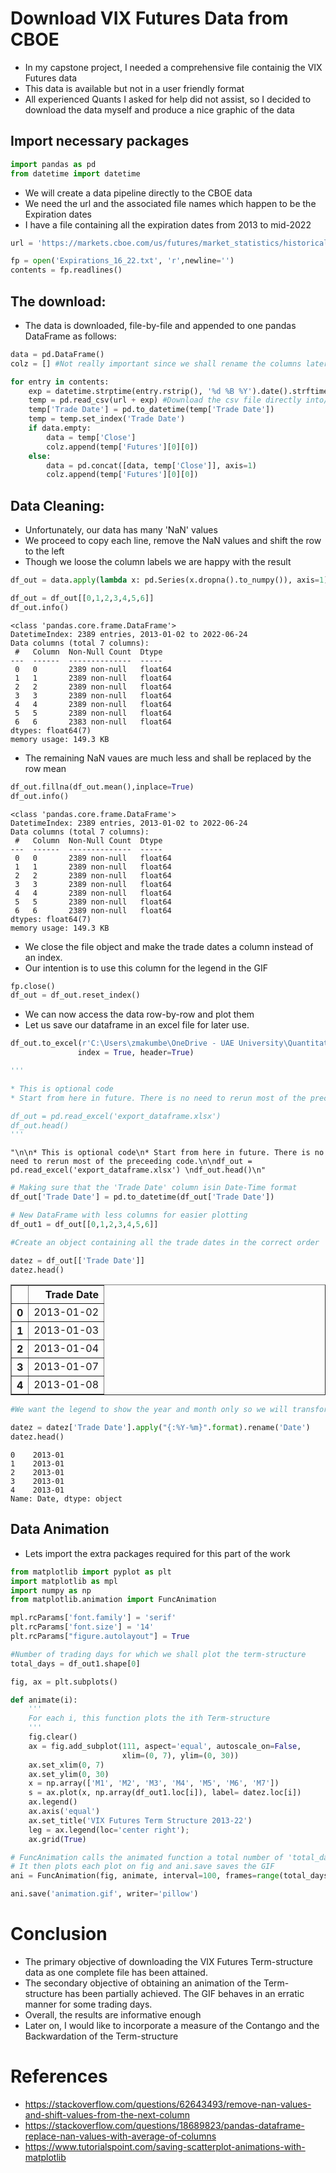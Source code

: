# Download VIX Futures Data from CBOE

- In my capstone project, I needed a comprehensive file containig the VIX Futures data
- This data is available but not in a user friendly format
- All experienced Quants I asked for help did not assist, so I decided to download the data myself and produce a nice graphic of the data

## Import necessary packages


```python
import pandas as pd
from datetime import datetime
```

- We will create a data pipeline directly to the CBOE data
- We need the url and the associated file names which happen to be the Expiration dates
- I have a file containing all the expiration dates from 2013 to  mid-2022


```python
url = 'https://markets.cboe.com/us/futures/market_statistics/historical_data/products/csv/VX/'
```


```python
fp = open('Expirations_16_22.txt', 'r',newline='')
contents = fp.readlines()
```

## The download:

- The data is downloaded, file-by-file and appended to one pandas DataFrame as follows:


```python
data = pd.DataFrame()
colz = [] #Not really important since we shall rename the columns later

for entry in contents:
    exp = datetime.strptime(entry.rstrip(), '%d %B %Y').date().strftime('%Y-%m-%d')
    temp = pd.read_csv(url + exp) #Download the csv file directly into/via pandas
    temp['Trade Date'] = pd.to_datetime(temp['Trade Date']) 
    temp = temp.set_index('Trade Date')
    if data.empty:
        data = temp['Close']
        colz.append(temp['Futures'][0][0])
    else:         
        data = pd.concat([data, temp['Close']], axis=1)        
        colz.append(temp['Futures'][0][0])
```

## Data Cleaning:

- Unfortunately, our data has many 'NaN' values
- We proceed to copy each line, remove the NaN values and shift the row to the left
- Though we loose the column labels we are happy with the result


```python
df_out = data.apply(lambda x: pd.Series(x.dropna().to_numpy()), axis=1)
```


```python
df_out = df_out[[0,1,2,3,4,5,6]]
df_out.info()
```

    <class 'pandas.core.frame.DataFrame'>
    DatetimeIndex: 2389 entries, 2013-01-02 to 2022-06-24
    Data columns (total 7 columns):
     #   Column  Non-Null Count  Dtype  
    ---  ------  --------------  -----  
     0   0       2389 non-null   float64
     1   1       2389 non-null   float64
     2   2       2389 non-null   float64
     3   3       2389 non-null   float64
     4   4       2389 non-null   float64
     5   5       2389 non-null   float64
     6   6       2383 non-null   float64
    dtypes: float64(7)
    memory usage: 149.3 KB
    

- The remaining NaN vaues are much less and shall be replaced by the row mean


```python
df_out.fillna(df_out.mean(),inplace=True)
df_out.info()
```

    <class 'pandas.core.frame.DataFrame'>
    DatetimeIndex: 2389 entries, 2013-01-02 to 2022-06-24
    Data columns (total 7 columns):
     #   Column  Non-Null Count  Dtype  
    ---  ------  --------------  -----  
     0   0       2389 non-null   float64
     1   1       2389 non-null   float64
     2   2       2389 non-null   float64
     3   3       2389 non-null   float64
     4   4       2389 non-null   float64
     5   5       2389 non-null   float64
     6   6       2389 non-null   float64
    dtypes: float64(7)
    memory usage: 149.3 KB
    

- We close the file object and make the trade dates a column instead of an index.
- Our intention is to use this column for the legend in the GIF


```python
fp.close()
df_out = df_out.reset_index()
```

- We can now access the data row-by-row and plot them
- Let us save our dataframe in an excel file for later use.


```python
df_out.to_excel(r'C:\Users\zmakumbe\OneDrive - UAE University\Quantitative Finance\MScFEn WorldQuant\10 Capstone\Code\export_dataframe.xlsx', 
               index = True, header=True)
```


```python
'''

* This is optional code
* Start from here in future. There is no need to rerun most of the preceeding code.

df_out = pd.read_excel('export_dataframe.xlsx') 
df_out.head()
'''
```




    "\n\n* This is optional code\n* Start from here in future. There is no need to rerun most of the preceeding code.\n\ndf_out = pd.read_excel('export_dataframe.xlsx') \ndf_out.head()\n"




```python
# Making sure that the 'Trade Date' column isin Date-Time format
df_out['Trade Date'] = pd.to_datetime(df_out['Trade Date'])

# New DataFrame with less columns for easier plotting
df_out1 = df_out[[0,1,2,3,4,5,6]]
```


```python
#Create an object containing all the trade dates in the correct order

datez = df_out[['Trade Date']]
datez.head()
```




<div>
<style scoped>
    .dataframe tbody tr th:only-of-type {
        vertical-align: middle;
    }

    .dataframe tbody tr th {
        vertical-align: top;
    }

    .dataframe thead th {
        text-align: right;
    }
</style>
<table border="1" class="dataframe">
  <thead>
    <tr style="text-align: right;">
      <th></th>
      <th>Trade Date</th>
    </tr>
  </thead>
  <tbody>
    <tr>
      <th>0</th>
      <td>2013-01-02</td>
    </tr>
    <tr>
      <th>1</th>
      <td>2013-01-03</td>
    </tr>
    <tr>
      <th>2</th>
      <td>2013-01-04</td>
    </tr>
    <tr>
      <th>3</th>
      <td>2013-01-07</td>
    </tr>
    <tr>
      <th>4</th>
      <td>2013-01-08</td>
    </tr>
  </tbody>
</table>
</div>




```python
#We want the legend to show the year and month only so we will transform all dates to that format

datez = datez['Trade Date'].apply("{:%Y-%m}".format).rename('Date')
datez.head()
```




    0    2013-01
    1    2013-01
    2    2013-01
    3    2013-01
    4    2013-01
    Name: Date, dtype: object



## Data Animation

- Lets import the extra packages required for this part of the work


```python
from matplotlib import pyplot as plt
import matplotlib as mpl
import numpy as np
from matplotlib.animation import FuncAnimation
```


```python
mpl.rcParams['font.family'] = 'serif'
plt.rcParams['font.size'] = '14'
plt.rcParams["figure.autolayout"] = True
```


```python
#Number of trading days for which we shall plot the term-structure
total_days = df_out1.shape[0]

fig, ax = plt.subplots()

def animate(i):
    '''
    For each i, this function plots the ith Term-structure
    '''
    fig.clear()
    ax = fig.add_subplot(111, aspect='equal', autoscale_on=False, 
                         xlim=(0, 7), ylim=(0, 30))
    ax.set_xlim(0, 7)
    ax.set_ylim(0, 30)
    x = np.array(['M1', 'M2', 'M3', 'M4', 'M5', 'M6', 'M7'])
    s = ax.plot(x, np.array(df_out1.loc[i]), label= datez.loc[i])
    ax.legend()
    ax.axis('equal')
    ax.set_title('VIX Futures Term Structure 2013-22')
    leg = ax.legend(loc='center right');
    ax.grid(True)

# FuncAnimation calls the animated function a total number of 'total_days'
# It then plots each plot on fig and ani.save saves the GIF
ani = FuncAnimation(fig, animate, interval=100, frames=range(total_days))

ani.save('animation.gif', writer='pillow')
```

# Conclusion

- The primary objective of downloading the VIX Futures Term-structure data as one complete file has been attained.
- The secondary objective of obtaining an animation of the Term-structure has been partially achieved. The GIF behaves in an erratic manner for some trading days. 
- Overall, the results are informative enough
- Later on, I would like to incorporate a measure of the Contango and the Backwardation of the Term-structure

# References

- https://stackoverflow.com/questions/62643493/remove-nan-values-and-shift-values-from-the-next-column
- https://stackoverflow.com/questions/18689823/pandas-dataframe-replace-nan-values-with-average-of-columns
- https://www.tutorialspoint.com/saving-scatterplot-animations-with-matplotlib


```python

```
